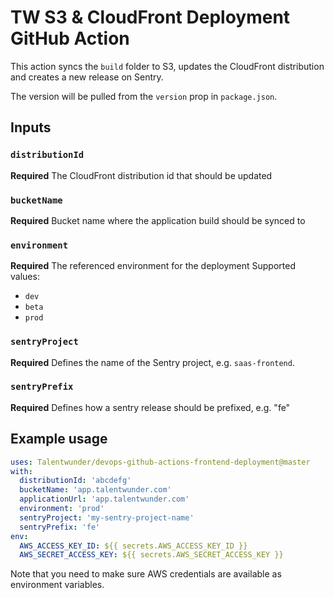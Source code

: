 # TW S3 & CloudFront Deployment GitHub Action 

This action syncs the `build` folder to S3, updates the CloudFront distribution and 
creates a new release on Sentry.

The version will be pulled from the `version` prop in `package.json`.

## Inputs

### `distributionId`

**Required** The CloudFront distribution id that should be updated

### `bucketName`

**Required** Bucket name where the application build should be synced to

### `environment`

**Required** The referenced environment for the deployment
Supported values:
 - `dev`
 - `beta`
 - `prod`
 
### `sentryProject`

**Required** Defines the name of the Sentry project, e.g. `saas-frontend`.
 
### `sentryPrefix`
  
**Required** Defines how a sentry release should be prefixed, e.g. "fe"

## Example usage

```yaml
uses: Talentwunder/devops-github-actions-frontend-deployment@master
with:
  distributionId: 'abcdefg'
  bucketName: 'app.talentwunder.com'
  applicationUrl: 'app.talentwunder.com'
  environment: 'prod'
  sentryProject: 'my-sentry-project-name'
  sentryPrefix: 'fe'
env:
  AWS_ACCESS_KEY_ID: ${{ secrets.AWS_ACCESS_KEY_ID }}
  AWS_SECRET_ACCESS_KEY: ${{ secrets.AWS_SECRET_ACCESS_KEY }}
```

Note that you need to make sure AWS credentials are available as environment variables.
